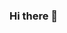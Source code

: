 ### Hi there 👋

<!--
**Britt-hub/Britt-hub** is a ✨ _special_ ✨ repository because its `README.md` (this file) appears on your GitHub profile.


- 🔭 I’m currently working at MaxBotix Inc
- 🌱 Iam Full Stack Developer with knowledge of account development, product launch, and profit growth. Dedicated and solutions-driven with a Full Stack Web          Development Coding Certificate from The University of North Carolina. Effectively utilizes a combination of strong communication, collaboration, problem-solving, and analytical skills. Skilled in designing, building, and maintaining websites from conception to production. Ability to work in a diverse team environment to develop solutions and exceed expectations.
- 📫 How to reach me: My email is bloydeveloper@gmail.com
- 🖥 My protfilio:https://brittany-loy.myportfolio.com/
- ⚡ Fun fact: I've been skydiving and plan on going again!
